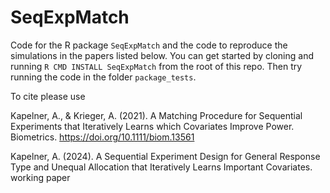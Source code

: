 # SeqExpMatch

Code for the R package `SeqExpMatch` and the code to reproduce the simulations in the papers listed below. You can get started by cloning and running `R CMD INSTALL SeqExpMatch` from the root of this repo. Then try running the code in the folder `package_tests`.

To cite please use

Kapelner, A., & Krieger, A. (2021). A Matching Procedure for Sequential Experiments that Iteratively Learns which Covariates Improve Power. Biometrics. https://doi.org/10.1111/biom.13561

Kapelner, A. (2024). A Sequential Experiment Design for General Response Type and Unequal Allocation that Iteratively Learns Important Covariates. working paper

